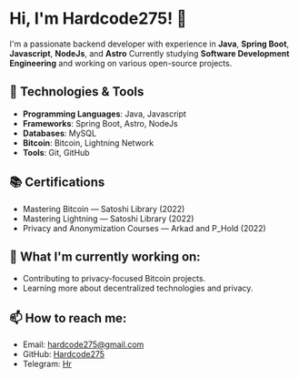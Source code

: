 # Hi, I'm Hardcode275! 👋

I'm a passionate backend developer with experience in **Java**, **Spring Boot**, **Javascript**, **NodeJs**, and **Astro** Currently studying **Software Development Engineering** and working on various open-source projects.

## 🔧 Technologies & Tools
- **Programming Languages**: Java, Javascript
- **Frameworks**: Spring Boot, Astro, NodeJs
- **Databases**: MySQL
- **Bitcoin**: Bitcoin, Lightning Network
- **Tools**: Git, GitHub

## 📚 Certifications
- Mastering Bitcoin — Satoshi Library (2022)
- Mastering Lightning — Satoshi Library (2022)
- Privacy and Anonymization Courses — Arkad and P_Hold (2022)

## 🌱 What I'm currently working on:
- Contributing to privacy-focused Bitcoin projects.
- Learning more about decentralized technologies and privacy.

## 📫 How to reach me:
- Email: [hardcode275@gmail.com](mailto:hardcode275@gmail.com)
- GitHub: [Hardcode275](https://github.com/Hardcode275)
- Telegram: [Hr](https://t.me/hr_275)



